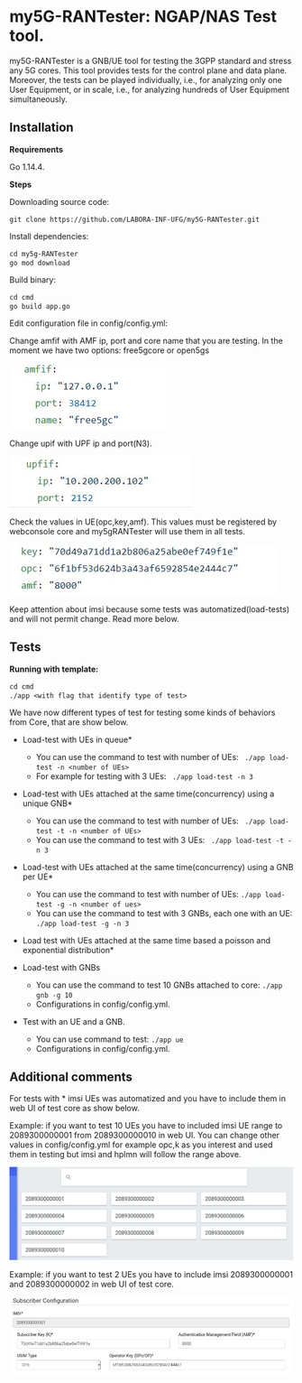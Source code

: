 # my5G-RANTester: NGAP/NAS Test tool.

my5G-RANTester is a GNB/UE tool for testing the 3GPP standard and stress any 5G cores. This tool provides tests for the control plane and data plane. Moreover, the tests can be played individually, i.e., for analyzing only one User Equipment, or in scale, i.e., for analyzing hundreds of User Equipment simultaneously.

## Installation

**Requirements**

Go 1.14.4.

**Steps**

Downloading source code:
```
git clone https://github.com/LABORA-INF-UFG/my5G-RANTester.git
```

Install dependencies:
```
cd my5g-RANTester
go mod download 
```
  
Build binary:
```
cd cmd 
go build app.go
```
  
Edit configuration file in config/config.yml:

Change amfif with AMF ip, port and core name that you are testing. In the moment we have two options: free5gcore or open5gs
<p align="">
    <img src="images/amfif.png"/> 
</p>
Change upif with UPF ip and port(N3).
<p align="">
    <img src="images/upfif.png"/>
</p>
Check the values in UE(opc,key,amf). This values must be registered by webconsole core and my5gRANTester will use them in all tests.
<p align="">
    <img src="images/ue_config.png"/>
</p>
Keep attention about imsi because some tests was automatized(load-tests) and will not permit change. Read more below.
  

## Tests

**Running with template:**
```
cd cmd
./app <with flag that identify type of test>
```

We have now different types of test for testing some kinds of behaviors from Core, that are show below.

- Load-test with UEs in queue*
    - You can use the command to test with number of UEs:
            ``` 
              ./app load-test -n <number of UEs>  
            ```
    - For example for testing with 3 UEs:
            ``` 
              ./app load-test -n 3  
            ```
   
- Load-test with UEs attached at the same time(concurrency) using a unique GNB* 
    - You can use the command to test with number of UEs: 
                ``` 
                 ./app load-test -t -n <number of UEs>  
                ```
    - You can use the command to test with 3 UEs:
              ``` 
                ./app load-test -t -n 3  
              ```
    
- Load-test with UEs attached at the same time(concurrency) using a GNB per UE* 
    - You can use the command to test with number of UEs: 
             ``` ./app load-test -g -n <number of ues> ```
    - You can use the command to test with 3 GNBs, each one with an UE:
             ``` ./app load-test -g -n 3 ```

- Load test with UEs attached at the same time based a poisson and exponential distribution*
              
- Load-test with GNBs 
    - You can use the command to test 10 GNBs attached to core: 
              ``` ./app gnb -g 10  ```            
    - Configurations in config/config.yml.
    
- Test with an UE and a GNB. 
     - You can use command to test: 
              ``` ./app ue ```
     - Configurations in config/config.yml.

## Additional comments
   
For tests with * imsi UEs was automatized and you have to include them in web UI of test core as show below. 

Example: if you want to test 10 UEs you have to included imsi UE range to 2089300000001 from 2089300000010 in web UI. You can change other values in config/config.yml for example opc,k as you interest and used them in testing but imsi and hplmn will follow the range above.
  <p align="">
     <img src="images/ues10.png"/> 
  </p>
Example: if you want to test 2 UEs you have to include imsi 2089300000001 and 2089300000002 in web UI of test core.
 <p align="">
     <img src="images/ue_configuration.png"/>
 </p>



